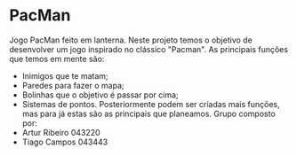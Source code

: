 # PacMan
Jogo PacMan feito em lanterna.
Neste projeto temos o objetivo de desenvolver um jogo inspirado no clássico "Pacman". As principais funções que temos em mente são: 
- Inimigos que te matam;
- Paredes para fazer o mapa;
- Bolinhas que o objetivo é passar por cima;
- Sistemas de pontos.
Posteriormente podem ser criadas mais funções, mas para já estas são as principais que planeamos.
Grupo composto por:
- Artur Ribeiro 043220
- Tiago Campos 043443
  

